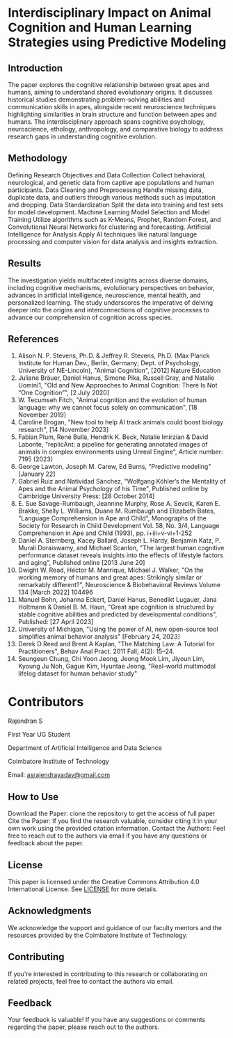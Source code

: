 # Interdisciplinary Impact on Animal Cognition and Human Learning Strategies using Predictive Modeling


## Introduction

The paper explores the cognitive relationship between great apes and humans, aiming to understand shared evolutionary origins. It discusses historical studies demonstrating problem-solving abilities and communication skills in apes, alongside recent neuroscience techniques highlighting similarities in brain structure and function between apes and humans. The interdisciplinary approach spans cognitive psychology, neuroscience, ethology, anthropology, and comparative biology to address research gaps in understanding cognitive evolution.

## Methodology

Defining Research Objectives and Data Collection
Collect behavioral, neurological, and genetic data from captive ape populations and human participants.
Data Cleaning and Preprocessing
Handle missing data, duplicate data, and outliers through various methods such as imputation and dropping.
Data Standardization
Split the data into training and test sets for model development.
Machine Learning Model Selection and Model Training
Utilize algorithms such as K-Means, Prophet, Random Forest, and Convolutional Neural Networks for clustering and forecasting.
Artificial Intelligence for Analysis
Apply AI techniques like natural language processing and computer vision for data analysis and insights extraction.

## Results

The investigation yields multifaceted insights across diverse domains, including cognitive mechanisms, evolutionary perspectives on behavior, advances in artificial intelligence, neuroscience, mental health, and personalized learning. The study underscores the imperative of delving deeper into the origins and interconnections of cognitive processes to advance our comprehension of cognition across species.

## References



1. Alison N. P. Stevens, Ph.D. & Jeffrey R. Stevens, Ph.D. (Max Planck Institute for Human Dev., Berlin, Germany; Dept. of Psychology, University of NE-Lincoln), "Animal Cognition", [2012] Nature Education
2. Juliane Bräuer, Daniel Hanus, Simone Pika, Russell Gray, and Natalie Uomini1, "Old and New Approaches to Animal Cognition: There Is Not “One Cognition”", [2 July 2020]
3. W. Tecumseh Fitch, "Animal cognition and the evolution of human language: why we cannot focus solely on communication", [18 November 2019]
4. Caroline Brogan, "New tool to help AI track animals could boost biology research", [14 November 2023]
5. Fabian Plum, René Bulla, Hendrik K. Beck, Natalie Imirzian & David Labonte, "replicAnt: a pipeline for generating annotated images of animals in complex environments using Unreal Engine", Article number: 7195 (2023)
6. George Lawton, Joseph M. Carew, Ed Burns, "Predictive modeling" [January 22]
7. Gabriel Ruiz and Natividad Sánchez, "Wolfgang Köhler’s the Mentality of Apes and the Animal Psychology of his Time", Published online by Cambridge University Press: [28 October 2014]
8. E. Sue Savage-Rumbaugh, Jeannine Murphy, Rose A. Sevcik, Karen E. Brakke, Shelly L. Williams, Duane M. Rumbaugh and Elizabeth Bates, "Language Comprehension in Ape and Child", Monographs of the Society for Research in Child Development Vol. 58, No. 3/4, Language Comprehension in Ape and Child (1993), pp. i+iii+v-vi+1-252
9. Daniel A. Sternberg, Kacey Ballard, Joseph L. Hardy, Benjamin Katz, P. Murali Doraiswamy, and Michael Scanlon, "The largest human cognitive performance dataset reveals insights into the effects of lifestyle factors and aging", Published online [2013 June 20]
10. Dwight W. Read, Héctor M. Manrique, Michael J. Walker, "On the working memory of humans and great apes: Strikingly similar or remarkably different?", Neuroscience & Biobehavioral Reviews Volume 134 [March 2022] 104496
11. Manuel Bohn, Johanna Eckert, Daniel Hanus, Benedikt Lugauer, Jana Holtmann & Daniel B. M. Haun, "Great ape cognition is structured by stable cognitive abilities and predicted by developmental conditions", Published: [27 April 2023]
12. University of Michigan, "Using the power of AI, new open-source tool simplifies animal behavior analysis" [February 24, 2023]
13. Derek D Reed and Brent A Kaplan, "The Matching Law: A Tutorial for Practitioners", Behav Anal Pract. 2011 Fall; 4(2): 15–24.
14. Seungeun Chung, Chi Yoon Jeong, Jeong Mook Lim, Jiyoun Lim, Kyoung Ju Noh, Gague Kim, Hyuntae Jeong, "Real-world multimodal lifelog dataset for human behavior study"

# Contributors

Rajendran S

First Year UG Student

Department of Artificial Intelligence and Data Science

Coimbatore Institute of Technology

Email: asrajendrayadav@gmail.com

## How to Use

Download the Paper: clone the repository to get the access of full paper
Cite the Paper: If you find the research valuable, consider citing it in your own work using the provided citation information.
Contact the Authors: Feel free to reach out to the authors via email if you have any questions or feedback about the paper.

## License

This paper is licensed under the Creative Commons Attribution 4.0 International License. See [LICENSE](https://github.com/Rajendran2201/animal-cognition-and-human-learning-using-predictive-modeling/blob/main/LICENSE) for more details.

## Acknowledgments

We acknowledge the support and guidance of our faculty mentors and the resources provided by the Coimbatore Institute of Technology.

## Contributing

If you're interested in contributing to this research or collaborating on related projects, feel free to contact the authors via email.

## Feedback

Your feedback is valuable! If you have any suggestions or comments regarding the paper, please reach out to the authors.

